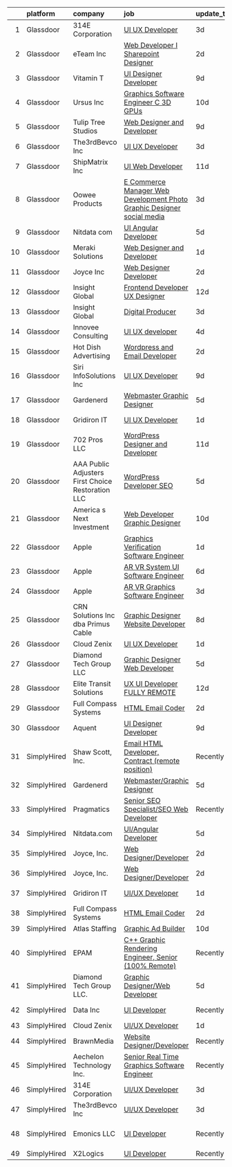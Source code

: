 

|    | platform    | company                                            | job                                                                                                                                                                                                                                                                                                                                                                                                                                                                                                                                                                                                                                                                                                                                                                                                                                                                                                                                                                                                                                                                                                                                                                                                                                                                                                                                                                                                                  | update_time   | location                  |
|---:|:------------|:---------------------------------------------------|:---------------------------------------------------------------------------------------------------------------------------------------------------------------------------------------------------------------------------------------------------------------------------------------------------------------------------------------------------------------------------------------------------------------------------------------------------------------------------------------------------------------------------------------------------------------------------------------------------------------------------------------------------------------------------------------------------------------------------------------------------------------------------------------------------------------------------------------------------------------------------------------------------------------------------------------------------------------------------------------------------------------------------------------------------------------------------------------------------------------------------------------------------------------------------------------------------------------------------------------------------------------------------------------------------------------------------------------------------------------------------------------------------------------------|:--------------|:--------------------------|
|  1 | Glassdoor   | 314E Corporation                                   | [UI UX Developer](https://www.glassdoor.com/partner/jobListing.htm?pos=122&ao=1136043&s=58&guid=000001829b213a87b78a29cd59a6371b&src=GD_JOB_AD&t=SR&vt=w&ea=1&cs=1_90789531&cb=1660460022752&jobListingId=1008064929711&jrtk=3-0-1gadi2eligfoj801-1gadi2em3j4hg800-65cbce1654851f09-)                                                                                                                                                                                                                                                                                                                                                                                                                                                                                                                                                                                                                                                                                                                                                                                                                                                                                                                                                                                                                                                                                                                                | 3d            | Remote                    |
|  2 | Glassdoor   | eTeam Inc                                          | [Web Developer I  Sharepoint Designer](https://www.glassdoor.com/partner/jobListing.htm?pos=114&ao=1110586&s=58&guid=000001829b213a87b78a29cd59a6371b&src=GD_JOB_AD&t=SR&vt=w&ea=1&cs=1_1427e17c&cb=1660460022752&jobListingId=1008066878548&cpc=8795CF9063CD573D&jrtk=3-0-1gadi2eligfoj801-1gadi2em3j4hg800-850d932022c0bcc9--6NYlbfkN0Dtmpfj98iB4C0jJJOWen3Era3IQfJzNZ4PFwBIKpo80E20bU78zJ3qEgsYTK5DSPzuclvV91SisNWEKTRqgjREJl8qL5FgOUjzi02qgR1gqdgVoYCVdoiSQWs_6sV0PbQu6hjJGDTziVQRi1HM42vBckjptE7aIC_lp1RQcBvCaDRqAl_A3ENu8PewGKQpueUrpBNZF0hJ3o8HHF0k5lhUrOHSAi2rv6nv35CLr_UD0wgfTTGfnfL32USWtFT-OdI3TjkD5zfpUtBdEFxbwQcuBkx7aEVP2tKoskSiId8wwXzdeQE1LaSkxibpvx0W_xtHWatFL8SM0IVwUEtXi0GDOSIgyMoVCtok2z2y4L7RR3nJkL1l-Te86MIOOvSGbzqSm1eVZRzL8d-wo8qnN30D3RoKQ4hdGdciByiZ7TwEysbVRslFowW6oWSn54TmOwDRHIhqdLylfCYpHkfFLJiOcZpszZJA8TM614wnChNd6fSUYNN5BdBS7oq3OT-9b3OXDCJKWGGffQ%3D%3D)                                                                                                                                                                                                                                                                                                                                                                                                                                                                                                                          | 2d            | Hartford, CT              |
|  3 | Glassdoor   | Vitamin T                                          | [UI Designer   Developer](https://www.glassdoor.com/partner/jobListing.htm?pos=113&ao=1110586&s=58&guid=000001829b213a87b78a29cd59a6371b&src=GD_JOB_AD&t=SR&vt=w&cs=1_6af7215f&cb=1660460022751&jobListingId=1008053886167&cpc=654405A9B1E0A9F5&jrtk=3-0-1gadi2eligfoj801-1gadi2em3j4hg800-6f6034691b5422f3--6NYlbfkN0DMrcEu7yrtATojKJA7cEzGQ3FdRGWLh0CZQInL4ECGI6k5tN82kdM0OKoro5eXmjovAfqE-qCFzorBk8MpdY72_0U5dfxVKxGhck5KRFN-xTbAscjui61db-fDE_8QO-m47Uwzd92MrNOCQvxBUcualtGhT067Qzu-g2luV1gB0lYwWiS6XW4UJpqX0Pb1USd3-rfb_H8Orco1kVV1wyv05Wb1VF150Mi4iWYSyVQDDSiP3sZ407roPK-VnqS5pMUC4rAOFhrJXJw-UVIY72yg3_ij7Gc4o1BSKw7207Z732_W7sFOp9NRdiEuHEmU16N1abIy1xyLX6fLP7QgeUeHphB1KCLi55IKaNuczLWNsZfPAPPxq69Vav4jcBVEJVrmpijIm8OXP708uYci75YVb0Ynyr1YlwMHj-yybuzz4eoWpDpXdAIz4iaYzqIpg31EWQgP946T4YbLK8HiRf6_YteKiQXSPs0%3D)                                                                                                                                                                                                                                                                                                                                                                                                                                                                                                                                                                                          | 9d            | Remote                    |
|  4 | Glassdoor   | Ursus  Inc                                         | [Graphics Software Engineer   C     3D  GPUs](https://www.glassdoor.com/partner/jobListing.htm?pos=118&ao=1110586&s=58&guid=000001829b213a87b78a29cd59a6371b&src=GD_JOB_AD&t=SR&vt=w&ea=1&cs=1_4045ef01&cb=1660460022752&jobListingId=1008050504523&cpc=334ABAF5D42DC775&jrtk=3-0-1gadi2eligfoj801-1gadi2em3j4hg800-488ba15c60098db0--6NYlbfkN0CT8vBT9H5mqECx2dfLV_FONLPDKpIRssxVwtj05Tmm4rA5I0VNOPdM1oYsK66ov5oeU1vn-T2BI5OAKh8JRKFzz5qvhDXBk1Fd224Snl-7xmF9jigCrpQgu2BwJ0PkpR8F8YAQGm0Rn96PN2pKY_0dv6dVbqAar2kHk90iKMuD6ieW7FjjCp8CXiQ6xcV_aYwqHxahisbQ_9Wa-dGkN7M8ai9pWuIyJJ1R9qXfivkZ1VYj-9TpRz7xCVMvbIG1E06zg-KL1ql0qMN8nsrRVqS6PttteKKVKWB_Kbav4jGRTM2WvAgw-gbqPycPF0slLFowMQvJ-_GW0lZURrsKCJtGurlPJTj9AqTA8dHVQEWWiR-hcoHmlaAmgNBgjX72Os0SeMlPMjrISAx2lKw-WglwtIUBYKTSrXsaxZ2nwFhmFYNuopaGEX5sNp7VQ2-xqYH15T8Eu8_wya8j9U06GBpeRBd149eB9BV1blPRvDGVKz5S_aE50cQgEaK80fKqfuXEfwZ2B5lb3QkSvh19ZKcEfeW2bt3lT-R0wrWVkbNfQ6BaaLTFqYpgWoO2EI5zENudlq2Ato5zVZ4BlYa643cj8um4mg6XPkbgXxCMk7Yqd4dOkgF6bNcvyFuyw0tQtvTsyHWCqYP1nIUefzaXWP7peCRy74VdJKgt5cggp0qFtVNLct4ICNQDpTqGAWZjBcZaedosdGbL_-VFV-YkKsBVX6TFofJfQO4brOA7x8yHO8xQmLjJ2FMxQsnEyxueF1NVGXE-Gr0Ak3PyFopk2x3C4nn1Vngd-6aj_M1oJc1xak0SLq26gt-J6lC49X3IhaZVttjpV5n5i2EJggpsNmEQlmGa0hy7Q-k-1nZn0fNaUq3HsdGd5hvOCnqbh0C-dGanwAi-BbeqJhKzlXF1BeV047EG9vbw-dIrGHTYzFv6Eid0fNvEMZ1sAreEQoCy5koSPZH0IUmmIit_bbFOD1jVedamSs0lSwVpr-t9jjjiXyYj9D1xHghjNFNXBuZmZ6A%3D) | 10d           | Sunnyvale, CA             |
|  5 | Glassdoor   | Tulip Tree Studios                                 | [Web Designer and Developer](https://www.glassdoor.com/partner/jobListing.htm?pos=101&ao=1110586&s=58&guid=000001829b213a87b78a29cd59a6371b&src=GD_JOB_AD&t=SR&vt=w&ea=1&cs=1_e95f74e8&cb=1660460022750&jobListingId=1008053123117&cpc=E2C5BE163A50592C&jrtk=3-0-1gadi2eligfoj801-1gadi2em3j4hg800-66a68536ebef2826--6NYlbfkN0COoXx2nxHvtA1izLE8Ox-kfM4KUiiZET2Bg0Ps5ZbvlsQIhhyaNVvcHwgVzbqD8LdjVOZjFQOYQN3zE4BXJAyIFSvndfwa_99TzOZtbWnRVvjwIuEO7m7j2Ulrp0DEABaF0CE12zPezSZ3wvzUOzl8sjC0bk7XygatiRKUvgwZlhxaXtHKjn52bmk41A8sza_HHgtDAzAQxc-5RWtd-w7tmFy1itnrRqxRVoC4_GFNEbsvAkUpFYlybm6k30BMV4Ys-9g_3Xua2YBboU4ToGlOCP13hjqU7zqz76ZERpjzL0b68dqI50UWaeasgY-y2CAdegKDDuKRNIrFS8jwKgrPpCL0lj3VfDZi851wpnHjtKTxV3S6Usm0aX0q5iWxrhOvdblFnwg_HpCcGLwoXYRhxGjq9dLxQHC687ahkm6S0_vlqEPWEZPhGYqg4hbiKvUnoV5KEjteFysiLvMJ7RWvMQk6mGljBQHzi6cR5sn79xXcgSmglXe-ZnPYyaBiFOfcTKyec4MmDA%3D%3D)                                                                                                                                                                                                                                                                                                                                                                                                                                                                                                                                    | 9d            | Rochester, MN             |
|  6 | Glassdoor   | The3rdBevco Inc                                    | [UI UX Developer](https://www.glassdoor.com/partner/jobListing.htm?pos=102&ao=1110586&s=58&guid=000001829b213a87b78a29cd59a6371b&src=GD_JOB_AD&t=SR&vt=w&ea=1&cs=1_fa0fa9d3&cb=1660460022750&jobListingId=1008065627625&cpc=E8D5F41151D68237&jrtk=3-0-1gadi2eligfoj801-1gadi2em3j4hg800-7915f1d39e4f5f3d--6NYlbfkN0CNayYzF1mBaI40OgT78t3Q2d9IxlwDzhsYR4HK7epYUURqj7ThGxAT_ctRl-ZOHMDieaJAa0HVJbx_7iDIYx9DoDXaoHoffL_WqLT5l-wQ0hMFZsv6RPBB_FQH-2woN3vPR0fcI2bVYfepGta1WgXwxSxnF-axLFM6o4anxlCR3N_4_ksFxWp140N8S9M1QgtqBNdx14pkB3W8m5_tRjCDjiHxGu5Tj1aMz6Pw3oU0zRxxV1Jc0rvZWySWss0ItXkXUW8csCNBxHMC2jAhX_SAa5T054MhPEZk2UgVLnN7O51hCA9Hf2BGowQQLDiQshhpGfwb84m1lE5eTAXrysoCuj0fn8VocB-MNExQz230d655IvCHt1GAFyqQeEUoo-6zSillmcPscRPCQCMcd_TfT71spa8OQ1a8NdTxl5vBjaxjdM4c8mEajPzdvGo70ZvvTKmr2mSsoGGEJA2X5RXRzgSEO_97urSjhKNCnsLGRNFiOm3rDnWgx7HkeWYEij4g8Zj20Gwj4w%3D%3D)                                                                                                                                                                                                                                                                                                                                                                                                                                                                                                                                               | 3d            | Ronkonkoma, NY            |
|  7 | Glassdoor   | ShipMatrix  Inc                                    | [UI Web Developer](https://www.glassdoor.com/partner/jobListing.htm?pos=104&ao=1110586&s=58&guid=000001829b213a87b78a29cd59a6371b&src=GD_JOB_AD&t=SR&vt=w&ea=1&cs=1_8cc9c1d5&cb=1660460022750&jobListingId=1008047814460&cpc=B6E9EE473EF69035&jrtk=3-0-1gadi2eligfoj801-1gadi2em3j4hg800-17e876fe52670bac--6NYlbfkN0DfhRLDY5E7BVY3xhBTAobuSaZ3WR2SqAJ-w4NHeQGDZ7IzEziFaDSEwVwl95E9xzUvGbV7ie5qIEBaqTyvpFn4I8Etiks4YV0ymS4rHlPJ0UBbsIlhTfhSn4CW45ROHySGFgc-BgDR_utRStxZd9TXVXyB1YcJA6V-7N0rU1HnzkFCJ7KaPsJc6f27A9eA6pXBRlZYyzp87HBl04qGgLMEkprodXhMJ2bfgcwROkFkwJofrE3BzPcQHiTOHefvFs-S4avYryYrpYzu6JATlMVN4yFzM9U6d4LpR4cvDwo2rgC-KZ2cuWCysdq6VLsHRAiZHHMvCddRxDYRFiS1YUNAJqAqBTuyJ9ziYMs-R30pTXtOwR8cNt0tgAwLMT1VPZb3A7kLt88stUxbldTTrX85nKyjHD6V_n_wkyJcmIleA5KgthXhy9V_rdQ_9P5QvSHwQXa_gnUrcHg1lb0AHVc5yIpAWMsPwENdGIOQZFq1MdGQRF1rEL7EavpVT4aPAVY%3D)                                                                                                                                                                                                                                                                                                                                                                                                                                                                                                                                                            | 11d           | Warrendale, PA            |
|  8 | Glassdoor   | Oowee Products                                     | [E Commerce Manager   Web Development  Photo  Graphic Designer  social media](https://www.glassdoor.com/partner/jobListing.htm?pos=106&ao=1110586&s=58&guid=000001829b213a87b78a29cd59a6371b&src=GD_JOB_AD&t=SR&vt=w&ea=1&cs=1_f78f515d&cb=1660460022750&jobListingId=1008065270998&cpc=F86FB55FF2FA18D4&jrtk=3-0-1gadi2eligfoj801-1gadi2em3j4hg800-4487c903784e5f6a--6NYlbfkN0CB1tmP7rfbaHtYFmPjg1Xv8BJr6DUbyz0HQmM4H563ArpFMs2Wc68sXJMLKm94JQCENohMK5PTYgZSEsYQiHfdcJvoerLruvC96hYFTmUBSB4mLYOY_e43R36MmBoanZsjmhlG1I5PrfwDSQiHSwb1fEX7TnSBMZz7lxt017XazihQVhOGnw7Hhl3w0vo_K6qZQj2dRjJjt1pVJ9VNXykAmNHAdS-xplOj7jz2GXTLUXigMlaieHv4Nes21DcXD2oMJz4wCJJZ5Udh21-2FJM1FFRYPxH_-oE9YJswJwdp5eCIDDnL92D81LdIy9eHGsPId8KM1VVz96pSiJBpEEsP8B-MNkfT1Oy2lr4jRGV1qGFtR3tWMQfpvY7wuJQ0hw1qLu_dx3Ej1o5aYPOJCJYktJR5uNvnkTKQUJ21AtqMrr3te2jAAcaQCwNxa5uTIL5_1Stwg4CNpYyiiZg1oum6f-GOO6wCABAoSoA9xCFbK-kFUbzvMyx94LO8M-mV_XZ-Npyk3_h-dQ%3D%3D)                                                                                                                                                                                                                                                                                                                                                                                                                                                                                   | 3d            | Asheville, NC             |
|  9 | Glassdoor   | Nitdata com                                        | [UI Angular Developer](https://www.glassdoor.com/partner/jobListing.htm?pos=127&ao=1136043&s=58&guid=000001829b213a87b78a29cd59a6371b&src=GD_JOB_AD&t=SR&vt=w&ea=1&cs=1_3b457b10&cb=1660460022753&jobListingId=1008060270540&jrtk=3-0-1gadi2eligfoj801-1gadi2em3j4hg800-5bf0e03d5c811775-)                                                                                                                                                                                                                                                                                                                                                                                                                                                                                                                                                                                                                                                                                                                                                                                                                                                                                                                                                                                                                                                                                                                           | 5d            | Burlington, MA            |
| 10 | Glassdoor   | Meraki Solutions                                   | [Web Designer and Developer](https://www.glassdoor.com/partner/jobListing.htm?pos=108&ao=1110586&s=58&guid=000001829b213a87b78a29cd59a6371b&src=GD_JOB_AD&t=SR&vt=w&ea=1&cs=1_ddcc736e&cb=1660460022751&jobListingId=1008068704454&cpc=2F9DD8B511C89582&jrtk=3-0-1gadi2eligfoj801-1gadi2em3j4hg800-d83a7cdc4a7bc7b4--6NYlbfkN0BWi3eEu-Q0UpxkIUpdrJzmOxHi_XGcoZO2CjQXftiTGI9fTokWfZjTPkpzgBplrcOqyZHjR7weLWGZP9pVPTXtxbQM4GjiFQIzgNcOaz68MD8ziUuvfbAlYFK0a3PY8HM8wDQmHW5FJdNn8qx2kIX_xIepT0cRaZIYFYiB7zIPJw8TNVgIJK19Zb5hkFGsiJfWE_15zzr4aHA5fMlAjg1H-s-nKmNhDYu-gLAtbX1dGyvfzDJtBYyLrUNS0QXIOrbpI2IfB0mlOCU8H3Y83CECoVnW_6R1Odz3p59ZgnbjsR_bN6xLcFjJTYhHz_Jqjvrij8JdFZOm1P5h5CnWJ4EdvNfrqmiEwlnRvZnjslzsfa8bDLHGl-FJ43uW6K0IBVucybSgoX0ww7stodVjd7zQlyqGPV7z9cfJKrgUsGyoUKKsK16oLz0Ye4JCEqTRYtGnTMrXY9x1c29-e9Ek273afXK9VcQS3WIdPwtSlfcXR4kg6JTjA5cpOidsZBNpkXKSXiLMFmDxrMwPaid-kSTJRRfbqm_xQxc%3D)                                                                                                                                                                                                                                                                                                                                                                                                                                                                                                                  | 1d            | Pensacola, FL             |
| 11 | Glassdoor   | Joyce  Inc                                         | [Web Designer Developer](https://www.glassdoor.com/partner/jobListing.htm?pos=107&ao=1110586&s=58&guid=000001829b213a87b78a29cd59a6371b&src=GD_JOB_AD&t=SR&vt=w&ea=1&cs=1_9e223e22&cb=1660460022750&jobListingId=1008067001313&cpc=9C2286EA3771AAF6&jrtk=3-0-1gadi2eligfoj801-1gadi2em3j4hg800-0808452861b2c58f--6NYlbfkN0Bd-kcuCQtFSZaFOpNra10QcN4twG3O5kNaxw30qdscHvBfYwwSa5GmMdPyP8QE6nGOfWwoY_1AmoA8VgAJ6Er8qBxw7QX8yd33JOFdofVfwyOzL81LDE4BaQkTu1pS48yJ3cdwzEyXCcKmOw1qy6_GaqQYCuYHoOC5xSTBzAlRrHI8ZX8tiAZsUoLnJV15DiqDqJZbGKr-ZdU5moZanUJeb0vHm8oMixHboIi842ZCmHA_V9yla6l33KM6CGjF2hStAq57vuPtbKnByYhTULcnn35bSx8c4VkUSpjyBBIHpQw9npCH7VHahLq897Fm2M8iSoHWyihr7a8aaw8K57B2rx_GWtxJnRXJ4uJD_xnj343O7NlQ0AP_wzq6RE_f4umiwk7h6uV4q9vEz_fjSJwf5LkFSJzAphsuzyrpVaqb7sfLOjm5FMWR021H_aBVBFktjYMKEhgF0a3P1QyfIk0KqI83cmyhC7HOjNP2k5H0_4IT-K5nbe5VMbfJY0hCJFg%3D)                                                                                                                                                                                                                                                                                                                                                                                                                                                                                                                                                      | 2d            | Pittsburgh, PA            |
| 12 | Glassdoor   | Insight Global                                     | [Frontend Developer UX Designer](https://www.glassdoor.com/partner/jobListing.htm?pos=117&ao=1110586&s=58&guid=000001829b213a87b78a29cd59a6371b&src=GD_JOB_AD&t=SR&vt=w&ea=1&cs=1_75a69b6b&cb=1660460022752&jobListingId=1008044834172&cpc=AC285F3A3ECA6BB0&jrtk=3-0-1gadi2eligfoj801-1gadi2em3j4hg800-caf1e31ca24fd80c--6NYlbfkN0BKkHZu3wF05EeDimN_p6sYpKCMArvwa95YdH7UpkaBCkTAlOdu2lVgZ5yts_CGftjA7V8usHoLKe6etciQs-kOFBx6to-vOscv_JlQN1XBEUO69CSI8otlYZ0EISoqTT21zdpfWzADrUUg5TqPX8DUNM9oLXPWW1sxCS57MgSCHqsXlHKUcvsMrQkNq7urZSTRu7PbH_A7Ca4YbDYMU-n80w4EWehHiihme_WylHJmMEN8uDDJnTf2yT_3SECX8HAqS-dlfAGLZH4Tt54d0Y9SNHTECLtgxl5F71yZo1_sXYpmNzzkQc8BiGAAdz45K4PWT3579LRmKFdHgiZnnG3MsfdevAdlED9y1ce6IjV6UcQ6KVyJVVz4dbkwQ7cuaMU1COkwgtm3eqfiddVnaMlwxQz8cVdPwUjJ_RTE34tlwtG2jte8dMtKhMMCedOmPSpXolk2hyIz4svrqzlctCb4o3xfukij_Y7tpVx2sPC-PdqMfyBU39jWychXmpJ-mi4-WD8D0SKH3eXHcZVGAxK0)                                                                                                                                                                                                                                                                                                                                                                                                                                                                                                                            | 12d           | Laurel, MD                |
| 13 | Glassdoor   | Insight Global                                     | [Digital Producer](https://www.glassdoor.com/partner/jobListing.htm?pos=116&ao=1110586&s=58&guid=000001829b213a87b78a29cd59a6371b&src=GD_JOB_AD&t=SR&vt=w&ea=1&cs=1_2cf517c0&cb=1660460022752&jobListingId=1008065149249&cpc=F41FEAB56D215062&jrtk=3-0-1gadi2eligfoj801-1gadi2em3j4hg800-ce36b141f22d5496--6NYlbfkN0BKkHZu3wF05EeDimN_p6sYpKCMArvwa95YdH7UpkaBCoSUOkIYlUzf1Pb6Z78DI6NYp2c0EUd8Ub1ij7G3-6hHgT95PpZlrvnSOmuCMoxs5mGj0ULylIxlUCYDvYCS7-VDtSZ8EK7aglIsVCwREydsrprgivbk1Ig5oV5zQSXie93MTMf-6FiZL7e-tgMjNVFXC1t7sReiOVR1ylzyg-EiocEo4xgTNMEnhD0Z9cD9xDEyV2QrBPXB_JKPLgmUmPazRrCsbaLkYcA171auNsnV9YamZYJwbQbqjnZGTsbil3eowpU_oM75ANCmGnuBOq5_S75021HYJiWL0cqWP7_H0ej1FCxBVg0QpVGOSsSAvG5A-ts7ru_FyALlKfaze9GDLsyXXFQ3skKwFX_NJW15wIx23w5f9dmjFvbezYbcVyaQILM5VEXODQsCoM9M9ue4ZF97PZ5DMi16CorYFSimP-JMxaKhIgdSrzVcGmDNY5n_cos-f0MXErdKG067WiZ2YHJJ0h_YkA%3D%3D)                                                                                                                                                                                                                                                                                                                                                                                                                                                                                                                                              | 3d            | Remote                    |
| 14 | Glassdoor   | Innovee Consulting                                 | [UI UX developer](https://www.glassdoor.com/partner/jobListing.htm?pos=125&ao=1136043&s=58&guid=000001829b213a87b78a29cd59a6371b&src=GD_JOB_AD&t=SR&vt=w&ea=1&cs=1_0d4f4584&cb=1660460022752&jobListingId=1008063284411&jrtk=3-0-1gadi2eligfoj801-1gadi2em3j4hg800-849394da3f9f9cf9-)                                                                                                                                                                                                                                                                                                                                                                                                                                                                                                                                                                                                                                                                                                                                                                                                                                                                                                                                                                                                                                                                                                                                | 4d            | Remote                    |
| 15 | Glassdoor   | Hot Dish Advertising                               | [Wordpress and Email Developer](https://www.glassdoor.com/partner/jobListing.htm?pos=121&ao=1136043&s=58&guid=000001829b213a87b78a29cd59a6371b&src=GD_JOB_AD&t=SR&vt=w&ea=1&cs=1_0c79a608&cb=1660460022752&jobListingId=1008066852441&jrtk=3-0-1gadi2eligfoj801-1gadi2em3j4hg800-b745639a21adae98-)                                                                                                                                                                                                                                                                                                                                                                                                                                                                                                                                                                                                                                                                                                                                                                                                                                                                                                                                                                                                                                                                                                                  | 2d            | Remote                    |
| 16 | Glassdoor   | Siri InfoSolutions Inc                             | [UI UX Developer](https://www.glassdoor.com/partner/jobListing.htm?pos=126&ao=1136043&s=58&guid=000001829b213a87b78a29cd59a6371b&src=GD_JOB_AD&t=SR&vt=w&ea=1&cs=1_9cd04613&cb=1660460022753&jobListingId=1008054070298&jrtk=3-0-1gadi2eligfoj801-1gadi2em3j4hg800-2cbb1ce67147f0f4-)                                                                                                                                                                                                                                                                                                                                                                                                                                                                                                                                                                                                                                                                                                                                                                                                                                                                                                                                                                                                                                                                                                                                | 9d            | Remote                    |
| 17 | Glassdoor   | Gardenerd                                          | [Webmaster Graphic Designer](https://www.glassdoor.com/partner/jobListing.htm?pos=119&ao=1136043&s=58&guid=000001829b213a87b78a29cd59a6371b&src=GD_JOB_AD&t=SR&vt=w&ea=1&cs=1_5890cb7a&cb=1660460022752&jobListingId=1008061015009&jrtk=3-0-1gadi2eligfoj801-1gadi2em3j4hg800-ca8b777f19273b1a-)                                                                                                                                                                                                                                                                                                                                                                                                                                                                                                                                                                                                                                                                                                                                                                                                                                                                                                                                                                                                                                                                                                                     | 5d            | Remote                    |
| 18 | Glassdoor   | Gridiron IT                                        | [UI UX Developer](https://www.glassdoor.com/partner/jobListing.htm?pos=112&ao=1110586&s=58&guid=000001829b213a87b78a29cd59a6371b&src=GD_JOB_AD&t=SR&vt=w&ea=1&cs=1_540e13b0&cb=1660460022751&jobListingId=1008068605792&cpc=47CFDC01B3F81FAC&jrtk=3-0-1gadi2eligfoj801-1gadi2em3j4hg800-02899a8d1aa023f1--6NYlbfkN0CTHA6cd59lXtQJ-DuZtBHQsSjOn019HaVEc20FtZol1_8bPJW14iotuMuGn0biAaFLWlSQXtAOFhMEDaJzIbr-waAQthAaptCnI55hJtCT9ZVUzpxfqh09-rERVT3nrfg1SRYodNA7eNi0X8rHXnwJtbGObLG6I_VR1MkdqTJMjvvMvJbNA3lDnIzws3iojZwDpAwELdoLxt7Yp41gBi5-scK-EHaSskw9yW5KvuNMdISSkvu7PJ20UKWpzzLJA1UsAXU9LCoaowGdS9A3CnQ2hQOcNa_YNxaCsXT-4jRpYEFyUEpyAV8LP74M-jMbFBBmZ3AjcXQjiUipGJCYMW5vxyd9ZQGmpESc4LD217kFNQ05p1ffCPhlnMIalTAvic7yCTm2M-mtxL1169VPL6XgdoXRqhkS_txJir_vAlJdifeqYt47241p3usDwHjWlJVfyjZrdKRPMVl9Bd7OBG0SIUdtdOgK0GfBuzy8XvlFHIe_380NJxXjxMmLG1OIjxU%3D)                                                                                                                                                                                                                                                                                                                                                                                                                                                                                                                                                             | 1d            | Fort Belvoir, VA          |
| 19 | Glassdoor   | 702 Pros LLC                                       | [WordPress Designer and Developer](https://www.glassdoor.com/partner/jobListing.htm?pos=129&ao=1136043&s=58&guid=000001829b213a87b78a29cd59a6371b&src=GD_JOB_AD&t=SR&vt=w&ea=1&cs=1_3f87a1f2&cb=1660460022753&jobListingId=1008047996653&jrtk=3-0-1gadi2eligfoj801-1gadi2em3j4hg800-8e7ac6818587d54b-)                                                                                                                                                                                                                                                                                                                                                                                                                                                                                                                                                                                                                                                                                                                                                                                                                                                                                                                                                                                                                                                                                                               | 11d           | Las Vegas, NV             |
| 20 | Glassdoor   | AAA Public Adjusters First Choice Restoration  LLC | [WordPress Developer   SEO](https://www.glassdoor.com/partner/jobListing.htm?pos=128&ao=1136043&s=58&guid=000001829b213a87b78a29cd59a6371b&src=GD_JOB_AD&t=SR&vt=w&ea=1&cs=1_1fda559d&cb=1660460022753&jobListingId=1008061583239&jrtk=3-0-1gadi2eligfoj801-1gadi2em3j4hg800-1cf66ca547f110b2-)                                                                                                                                                                                                                                                                                                                                                                                                                                                                                                                                                                                                                                                                                                                                                                                                                                                                                                                                                                                                                                                                                                                      | 5d            | Feasterville, PA          |
| 21 | Glassdoor   | America s Next Investment                          | [Web Developer Graphic Designer](https://www.glassdoor.com/partner/jobListing.htm?pos=123&ao=1136043&s=58&guid=000001829b213a87b78a29cd59a6371b&src=GD_JOB_AD&t=SR&vt=w&ea=1&cs=1_fe6e9b52&cb=1660460022752&jobListingId=1008050659474&jrtk=3-0-1gadi2eligfoj801-1gadi2em3j4hg800-e645555e9b4527f3-)                                                                                                                                                                                                                                                                                                                                                                                                                                                                                                                                                                                                                                                                                                                                                                                                                                                                                                                                                                                                                                                                                                                 | 10d           | Woodland Hills, CA        |
| 22 | Glassdoor   | Apple                                              | [Graphics Verification Software Engineer](https://www.glassdoor.com/partner/jobListing.htm?pos=110&ao=1110586&s=58&guid=000001829b213a87b78a29cd59a6371b&src=GD_JOB_AD&t=SR&vt=w&cs=1_3280bd03&cb=1660460022751&jobListingId=1008068026018&cpc=B101C867B3EF2D75&jrtk=3-0-1gadi2eligfoj801-1gadi2em3j4hg800-0cde9808c90a4373--6NYlbfkN0BvKrLyj5gPmtZO9T8euul8TCxuuKNOtzRJOomxnwSEodTz2Bc-sPZlSXfvz6ygy0vQB9CRkjZfnHEa-WkjlKkyKWJ4J0cQmxnxxtT6IVAmzPq0nUJcnI61Hq3dM1lB7Ukn1DhpUK9zdp7O0WoFzKhyfJlVLFGSbYBQxBDgjis4Mk7zhKKqDUO_v8FE8b-NlIq3wrQlJ3XvbVt64BiyX3-fPxwkiA7WH5159kWeFOqPVezZcGQGpE30ogBtTVraGD7ZQMwOHhKZvAxxvHpD55f4BFmCriu1ay3tOYAsbeYL8dtim9099DCSeldeN-0uf-R12Odb5086CoeUrrL4qCuJLxx48lQOiwWmOlSJ1h6-gP-8VpCR2DKclknzoE-E6Px5kFzTe8s1FElI73miwCB1yGrtY94iW7jHiNriKixugROVl19Ct9f1XGK2cGJYSXvPGCQD7AymQDsJjvLaGcZn5ZSij4fFcaGwTUiBW2hPWkCKYjz-LA9kcSofYalarlkdZaVe3SrLGD9O_2SFyHt-DMkSRvywddzdkfdDHPvMyuSC22Za2s9zIdTGPNrIGE3SDCwzExVOGVbJo9Yl2OeJnT3HyF6BrLt00ozjWYhWit38miBAbRAoEuZFnqSXIKFH5nNa2REX50Hm1rjw3c9jsGXge-OhiVFiVkUivGN1CeUTI1FQZYnZsD_8CMh-jKj7HkNtB0-zr1SA07r6ryEQWprBNEEk8iUGaHwcEKlGXYc_y9TKuCAkevLsPoR5WYbw8bVFBouPfYcXygoKQgXZxNyhR7-RKljX7VCgQuJS-wraeNds5EhlW7vVrMjjNqFE2CgMPKS7WH6N51wnj5dEJY0PyAkj9fz52_PN1xXe7Kxi68R00mpHxPvQ5sRr3qOH2avbbXl32Pqi2l5L8IUQCnKVSNR1pwI6AD8Zv9jT4Vvu3msQM56EVEMprLmM9z2PYWhJanKyiUj1tARW0mdHBVL6E3sKR5VhSF0Kqq0ulw%3D%3D)                            | 1d            | Austin, TX                |
| 23 | Glassdoor   | Apple                                              | [AR VR System UI Software Engineer](https://www.glassdoor.com/partner/jobListing.htm?pos=111&ao=1110586&s=58&guid=000001829b213a87b78a29cd59a6371b&src=GD_JOB_AD&t=SR&vt=w&cs=1_67db595f&cb=1660460022751&jobListingId=1008059181627&cpc=AC285F3A3ECA6BB0&jrtk=3-0-1gadi2eligfoj801-1gadi2em3j4hg800-1ea0c35ec4adba91--6NYlbfkN0BvKrLyj5gPmtZO9T8euul8TCxuuKNOtzRJOomxnwSEodTz2Bc-sPZlbtkML8D-m4oKOG2NkgfDAf-04g-SoIARYnTsh0ukZHAJ4ljhlCGY7CbjQObb7jyuwvRSMY_5qQ-ffVWp9nfMxLqD0d348fJuHIzaB5B94cR2C42CftyBtd4hDEWdAXvuGq9Xtwc7qgDZlPYqeOhFKwYr8o3eXrpcwqCrFLvXWSqdNKZ2u_IAT7d4BBXdr2UUTsTRBvEDkHqo5Wy2_zCBG3DfNcBZxgbsi4V3r2H9aS5JJb874pz9Q5_BgVbROSAhnFeYRauZRxp_RDmZc_b7ZwoDrHvUyW5VA3bZmvIkrpLMtofdUAeUyHi3Vkk6_ck0Lyl3Z7s82hCnAaWlgRJBqSc5FX6uv5e_uJq2u6zTGKYOfOPt2_VCyDVfOLSnR8vqPgyjssoKgZ5mHTiMLGZvuMQfHRvy6GB39VboSfAzexw8ddBzMKwh_v42ecPkrieStP8cgyKHXrHp_t3bP-7ma-hmLlDOv0BusmETa74K84delbSe3pDXcj0fqDvuwpC2VtKMezg5Vp61eHD51f9Th_ME5f4cDlWvM5Awa4c0egXA7O-HON6AGRFPkCm7GIegA5wfnTbIbd8ZWI6nMrhJpEJEAAkagK-SeI_NvwSnZV_M4zPB1q2fK-1beY7VE8Ojh2vh1pv-jcoei4I40r_sKGFH42O1Xut7etWSTps6rfpYbgsQrCm68M51ixVPrCfY-isOV5CZChYOuJ5nvdp5ZpJJ9df0KilTsTJGw-sYjfPZSfZxRYj3Kl-ZplhZtZtFVFlZHjgzIua75DckFi0ydiboxcEqRLoup6V-jw1S6CON_5Bb7cNYctol4XKzV_9VAVoiu-8zIhOmDpSUqJIoFgSYLHTFZ71juPpngnMjNxrim67LIthEihaYQ40jHcf5eIsrKzgwVKZ8qVddNIOm-hY1DCkpJ_s4)                                                              | 6d            | Boulder, CO               |
| 24 | Glassdoor   | Apple                                              | [AR VR Graphics Software Engineer](https://www.glassdoor.com/partner/jobListing.htm?pos=109&ao=1110586&s=58&guid=000001829b213a87b78a29cd59a6371b&src=GD_JOB_AD&t=SR&vt=w&cs=1_fd8de53e&cb=1660460022751&jobListingId=1008066168747&cpc=3BA4CE39D5B5DEF5&jrtk=3-0-1gadi2eligfoj801-1gadi2em3j4hg800-5cdeaa0c50c38e37--6NYlbfkN0BvKrLyj5gPmtZO9T8euul8TCxuuKNOtzRJOomxnwSEodTz2Bc-sPZl29JElYHfcoQPRBG3zt9qeCUZdIJ_ejX1C2GmyrcUt2wIg8Cact0-PNrhY13WJlrPeV0R1dLcpTuR8-wAeoieSGNyH4aKDieTLunCv12-5Jplwuw3WVro7curVUvWqsW4CCRfjZeHtjsyBzYXYV1Hz0CjJcvW4fVw4Sc0SGBo3KdOL6JbmQGbGk0eAEu1einbhdWAjHyXy4xlFNQc_ZpX74n4oSpQLFWu9TRn-g8A3LNe61mRnmHok88_CIxHo2WMxb-FMczK-luZtr9CmayEduAaT4l1yYI3SESGxXDrg0pu8XbWF4KRJI_iE4pRVtSXmmh4pvd2rGU-SHsguMLiToxAW6Y4ikRkb1u9DsgG9RYZiG0QXaONFF6U_lb3AHTA8fqAsO0zIs0mzxFo3nz4jCerXdc2lVj3Ab9TzOjULaUlzRInvckQiqRDo6Lv1JOwRnS1VcUwoFWSxBkxuJYE4sOchvJzBeyQP-xznEpV87Okb4exvoAx3HejWeneX1XozCIM83s2j-3RxK5ljEv9mU6RE2gE70qNmOskJe88qpXpMsZwmw9vyYwiSfGgxKaxQVpWrrl88pfKJdJvqMOD1FnJZPFxIbif2uKyN1BLHh2If2vTiTTVlXVm6LvXzSMoiMGVP-3SzgIjh1gCXoH3aEzgyFCy_v34gRV0iGRExAvJgYPXWZEgb3Jdn23z-mvpFT1pLqjekAu9x9CPmTAomwdk8SrERInU06DABMk-YYpewcm86GVFcT36Ext7D0HH-H_6SlSFUsrz-g7NGK-1-LGcLZ6MZOakgsT1c8C3AIyMQ635mUCSXzZ8xpEVlYpUlRfeFwzyS9SPXe0dXfwq-W44w3is3VVHgN7v-T4cep343fOBSLMVlC28xdVClgvsk8-ElLH-SbCcufHxR3ct2I7D3nht2vvW)                                                               | 3d            | Culver City, CA           |
| 25 | Glassdoor   | CRN Solutions Inc   dba Primus Cable               | [Graphic Designer   Website Developer](https://www.glassdoor.com/partner/jobListing.htm?pos=105&ao=1110586&s=58&guid=000001829b213a87b78a29cd59a6371b&src=GD_JOB_AD&t=SR&vt=w&ea=1&cs=1_d78b5a81&cb=1660460022750&jobListingId=1008056080475&cpc=AF02A54CD0F60729&jrtk=3-0-1gadi2eligfoj801-1gadi2em3j4hg800-973e989f4417f753--6NYlbfkN0D5TrYptuxfAGGY-xyw_cZcYoKArTSbIFk24Z4F8mcy7RpumEUPQ98v5su64To6qgV5eDU1_1WPD5bBATlsZVrDRiIGNWZcwHNqZ7vumuuoGUezQTzJp-nE2ur4DoNDQ_ICv5-FXY1CP1JdBLpJkVkiy-3S_vSR4w4vjAcdJaK3rzxfRrLG5ZHqG6T8kdIsdm9mJRasKd4C8NkHvqRnpl1W4zOahiN0XIbnsVIONV2mZOC30i12_UgPCbJ4Oy5opzDDXQE64S6vA58Tc0YcjiYWnLALiV9uNUVY_-P1BG_a5xLU9PQ218HKWfR0vVLY_3eKfWp1Jp56HJaMP79xfewmEubq7HfWf3zfeVfGJhfaYV33ws4r_H2hkQSnEWwWcnOKLvrknmRf51XA-Kxf1C2jCtpRBPXYmJ6yKT5dyKujtIPkzDzZyRKz5q55Frn-itt7Nv6SIW6MQRooQYce8Wx9yLoxjhi43YPbuivY3_6cYhZfynccyczXM8VUjT4Ur4HXAwnCgS6YyBP2eTS4x1w5)                                                                                                                                                                                                                                                                                                                                                                                                                                                                                                                      | 8d            | Lake Elsinore, CA         |
| 26 | Glassdoor   | Cloud Zenix                                        | [UI UX Developer](https://www.glassdoor.com/partner/jobListing.htm?pos=120&ao=1136043&s=58&guid=000001829b213a87b78a29cd59a6371b&src=GD_JOB_AD&t=SR&vt=w&ea=1&cs=1_8907064c&cb=1660460022752&jobListingId=1008068416225&jrtk=3-0-1gadi2eligfoj801-1gadi2em3j4hg800-add45b5797fa10f2-)                                                                                                                                                                                                                                                                                                                                                                                                                                                                                                                                                                                                                                                                                                                                                                                                                                                                                                                                                                                                                                                                                                                                | 1d            | Remote                    |
| 27 | Glassdoor   | Diamond Tech Group LLC                             | [Graphic Designer Web Developer](https://www.glassdoor.com/partner/jobListing.htm?pos=124&ao=1136043&s=58&guid=000001829b213a87b78a29cd59a6371b&src=GD_JOB_AD&t=SR&vt=w&ea=1&cs=1_06cf2c9b&cb=1660460022752&jobListingId=1008060890643&jrtk=3-0-1gadi2eligfoj801-1gadi2em3j4hg800-28b58e6b1da36ae1-)                                                                                                                                                                                                                                                                                                                                                                                                                                                                                                                                                                                                                                                                                                                                                                                                                                                                                                                                                                                                                                                                                                                 | 5d            | Troy, IL                  |
| 28 | Glassdoor   | Elite Transit Solutions                            | [UX UI Developer FULLY REMOTE](https://www.glassdoor.com/partner/jobListing.htm?pos=130&ao=1136043&s=58&guid=000001829b213a87b78a29cd59a6371b&src=GD_JOB_AD&t=SR&vt=w&ea=1&cs=1_e7c8241f&cb=1660460022753&jobListingId=1008045901052&jrtk=3-0-1gadi2eligfoj801-1gadi2em3j4hg800-22d8e6bd27c1c54b-)                                                                                                                                                                                                                                                                                                                                                                                                                                                                                                                                                                                                                                                                                                                                                                                                                                                                                                                                                                                                                                                                                                                   | 12d           | Pittsburgh, PA            |
| 29 | Glassdoor   | Full Compass Systems                               | [HTML Email Coder](https://www.glassdoor.com/partner/jobListing.htm?pos=103&ao=1110586&s=58&guid=000001829b213a87b78a29cd59a6371b&src=GD_JOB_AD&t=SR&vt=w&ea=1&cs=1_c7182d8a&cb=1660460022750&jobListingId=1008066832509&cpc=4269A4BF187C94B7&jrtk=3-0-1gadi2eligfoj801-1gadi2em3j4hg800-770480c85780e4a7--6NYlbfkN0AF8ENPOBuFSjjsZ3LTo961cyaBQw6f62Zhitls36825V5NZN6QbzcJA4DZsauo0hgU_uPBLru0FGCTQ85cOPpMDa3nYKnmkGpwhqXoEtLhBWCKpYJXjeHs6jHacXWpy2ASKGfbmwPrrbeaJ4tIrYCm-k6YAlJ42XIQg8ZzgGQlZ88WIxXrZSD4qeTV8oc9wu4vYAqH7O0gZ7lEV6SmrqdgdgOMcS_1jUzesyvV0ZluxgTfEQkp6QcLCdXESlj9_ZXUC076Yad6GNV15c-TKzWE_YqNka7J7hOoiIrrhVgAvbEk_4qrt7QN0w8syjo4gIfKTiX6cR07ObQSg6NA7LP7GIxcM3Zo62nFEG5BD084OE7tGs4997cYRcGbpKGOQBJUwqjD7_XQypp8w36KaMDztSVep6iDsV5WFOyNVAVkPW95s8dtC7Y4gEHpqgLFwuD20s5nWuMGAIqlnNRg0DwQMN4XjuvPUjvakLrEOCxUR_0FGDdBmMN3UyEoStzCEbFnuO_2Yq2q8YlaKTH4VBjx)                                                                                                                                                                                                                                                                                                                                                                                                                                                                                                                                          | 2d            | Verona, WI                |
| 30 | Glassdoor   | Aquent                                             | [UI Designer   Developer](https://www.glassdoor.com/partner/jobListing.htm?pos=115&ao=1110586&s=58&guid=000001829b213a87b78a29cd59a6371b&src=GD_JOB_AD&t=SR&vt=w&cs=1_eb135e8f&cb=1660460022752&jobListingId=1008054069860&cpc=334ABAF5D42DC775&jrtk=3-0-1gadi2eligfoj801-1gadi2em3j4hg800-092543b2b5b1ac44--6NYlbfkN0DMrcEu7yrtATojKJA7cEzGQ3FdRGWLh0CZQInL4ECGI9gD0Wolx9R2EDT7B77c2cQfEUz2kNTIOVwD5BKqIMoWk98RNF1Ad7spk8Iaq3QvRUwRObhwp_8VU1zaju42mJeg42eYRSl8E_AZ8ZyjsLMKuN4a1m7Gpx48C9VFRnAlEcB7xd-ITyJTeLpjPfbPeCDN0G_9EPZPZbA9qwjrdodBaVZnRpQaK5h22oj0pCqKaTeHdSx54aRgX-k22hkY0SOjqjV3gStjXWboeU-AN3NJK8fCwOkqzIVpCDqeSFGth6mcK_rRQVcO_yBLkI5AaR523mxpMcTYmmdbynFzfSIXfmisNZj6jrUVkbSZAcYgOIjeHUUn8zDlSU7njUuY-n5ZFsSc4w5RLl6WwxgUH59S0OBj8oVrYGpeEShcmQYFZeSQZ8SE4wkyg1NR-hMgEPO0QNeMm3VR3-YMuBRiUYFa)                                                                                                                                                                                                                                                                                                                                                                                                                                                                                                                                                                                                        | 9d            | Remote                    |
| 31 | SimplyHired | Shaw Scott, Inc.                                   | [Email HTML Developer, Contract (remote position)](https://www.simplyhired.com/job/lp97AwzllwqjS1oXYQVdk_sx_ANbNmrf_26-hefBENEAnwkJ6YFw_Q?q=graphic+developer)                                                                                                                                                                                                                                                                                                                                                                                                                                                                                                                                                                                                                                                                                                                                                                                                                                                                                                                                                                                                                                                                                                                                                                                                                                                       | Recently      | Seattle, WA               |
| 32 | SimplyHired | Gardenerd                                          | [Webmaster/Graphic Designer](https://www.simplyhired.com/job/3-AgvJl1TX-jFC0LM5k9g8FpbA3dOyN7zSe2YkP3DqTA2ZRbMjHXlg?q=graphic+developer)                                                                                                                                                                                                                                                                                                                                                                                                                                                                                                                                                                                                                                                                                                                                                                                                                                                                                                                                                                                                                                                                                                                                                                                                                                                                             | 5d            | Remote                    |
| 33 | SimplyHired | Pragmatics                                         | [Senior SEO Specialist/SEO Web Developer](https://www.simplyhired.com/job/YThmy1pqQZWCN6NpVm6jm_YsyMddiBHbrB2fuFAy04LBN_GxOXbL2A?q=graphic+developer)                                                                                                                                                                                                                                                                                                                                                                                                                                                                                                                                                                                                                                                                                                                                                                                                                                                                                                                                                                                                                                                                                                                                                                                                                                                                | Recently      | Washington, DC            |
| 34 | SimplyHired | Nitdata.com                                        | [UI/Angular Developer](https://www.simplyhired.com/job/hx3JOvE8OhLBxkdAKzGYaA9PGdnf3lBtZTxeHiQJjWCFPQm0zn5IMg?q=graphic+developer)                                                                                                                                                                                                                                                                                                                                                                                                                                                                                                                                                                                                                                                                                                                                                                                                                                                                                                                                                                                                                                                                                                                                                                                                                                                                                   | 5d            | Burlington, MA            |
| 35 | SimplyHired | Joyce, Inc.                                        | [Web Designer/Developer](https://www.simplyhired.com/job/_zq9GvBMbb2i-nWbk7PECM2oAVd1x0S7woswOPshxRc4yuVa5cQuyw?q=graphic+developer)                                                                                                                                                                                                                                                                                                                                                                                                                                                                                                                                                                                                                                                                                                                                                                                                                                                                                                                                                                                                                                                                                                                                                                                                                                                                                 | 2d            | Pittsburgh, PA            |
| 36 | SimplyHired | Joyce, Inc.                                        | [Web Designer/Developer](https://www.simplyhired.com/job/_zq9GvBMbb2i-nWbk7PECM2oAVd1x0S7woswOPshxRc4yuVa5cQuyw?q=graphic+developer)                                                                                                                                                                                                                                                                                                                                                                                                                                                                                                                                                                                                                                                                                                                                                                                                                                                                                                                                                                                                                                                                                                                                                                                                                                                                                 | 2d            | Pittsburgh, PA            |
| 37 | SimplyHired | Gridiron IT                                        | [UI/UX Developer](https://www.simplyhired.com/job/Bz1ld38iJxhngRfid3cv_gr1i9GsFYZAdKh-G7E2ExCTU-WKlGIeHA?q=graphic+developer)                                                                                                                                                                                                                                                                                                                                                                                                                                                                                                                                                                                                                                                                                                                                                                                                                                                                                                                                                                                                                                                                                                                                                                                                                                                                                        | 1d            | Fort Belvoir, VA          |
| 38 | SimplyHired | Full Compass Systems                               | [HTML Email Coder](https://www.simplyhired.com/job/eWbJONBKSxo8fJ-VZD0t7WyAcm5d9smFnCuxChoCPWw-yylynn5knA?q=graphic+developer)                                                                                                                                                                                                                                                                                                                                                                                                                                                                                                                                                                                                                                                                                                                                                                                                                                                                                                                                                                                                                                                                                                                                                                                                                                                                                       | 2d            | Verona, WI                |
| 39 | SimplyHired | Atlas Staffing                                     | [Graphic Ad Builder](https://www.simplyhired.com/job/DR0F9abXFBHKE4IY0cVfUBFI9vXnxhykNcUyqwUZAc_qr1uT7ejbGA?q=graphic+developer)                                                                                                                                                                                                                                                                                                                                                                                                                                                                                                                                                                                                                                                                                                                                                                                                                                                                                                                                                                                                                                                                                                                                                                                                                                                                                     | 10d           | Boise, ID                 |
| 40 | SimplyHired | EPAM                                               | [C++ Graphic Rendering Engineer, Senior (100% Remote)](https://www.simplyhired.com/job/3tNJxgWLjwY1ZKGMjRgmLv02TGPNbYH8XZkF__ktRQg-hYEG_PW5mg?q=graphic+developer)                                                                                                                                                                                                                                                                                                                                                                                                                                                                                                                                                                                                                                                                                                                                                                                                                                                                                                                                                                                                                                                                                                                                                                                                                                                   | Recently      | United States             |
| 41 | SimplyHired | Diamond Tech Group LLC.                            | [Graphic Designer/Web Developer](https://www.simplyhired.com/job/EAvDMopKEG-Mtryhy23VXZ2o35fo5pKloI6f33RrsZVZxghwlF5QVA?q=graphic+developer)                                                                                                                                                                                                                                                                                                                                                                                                                                                                                                                                                                                                                                                                                                                                                                                                                                                                                                                                                                                                                                                                                                                                                                                                                                                                         | 5d            | Troy, IL                  |
| 42 | SimplyHired | Data Inc                                           | [UI Developer](https://www.simplyhired.com/job/XmOXC4aD6-idX8pwzI4oB64IbNufYLzXCAYekMG_pTzLl12Cq7WYmQ?q=graphic+developer)                                                                                                                                                                                                                                                                                                                                                                                                                                                                                                                                                                                                                                                                                                                                                                                                                                                                                                                                                                                                                                                                                                                                                                                                                                                                                           | Recently      | New York, NY              |
| 43 | SimplyHired | Cloud Zenix                                        | [UI/UX Developer](https://www.simplyhired.com/job/e1kWky_E2WIrkXoHEuUuAt_IzTB0T7sR9xKUWwXjwfr5FSTnnKVfvg?q=graphic+developer)                                                                                                                                                                                                                                                                                                                                                                                                                                                                                                                                                                                                                                                                                                                                                                                                                                                                                                                                                                                                                                                                                                                                                                                                                                                                                        | 1d            | Remote                    |
| 44 | SimplyHired | BrawnMedia                                         | [Website Designer/Developer](https://www.simplyhired.com/job/78BxKl1R6BpfuVu8Kpk-1cxMOjiHDgxQMPxrbQ5J7eWU9PbYxXCHNA?q=graphic+developer)                                                                                                                                                                                                                                                                                                                                                                                                                                                                                                                                                                                                                                                                                                                                                                                                                                                                                                                                                                                                                                                                                                                                                                                                                                                                             | Recently      | Albany, NY                |
| 45 | SimplyHired | Aechelon Technology Inc.                           | [Senior Real Time Graphics Software Engineer](https://www.simplyhired.com/job/rcdIZu0u86YflWDJtkQswNVvTN3B-3L7qF5--HTYfTqZ6vl6sJ-lpA?q=graphic+developer)                                                                                                                                                                                                                                                                                                                                                                                                                                                                                                                                                                                                                                                                                                                                                                                                                                                                                                                                                                                                                                                                                                                                                                                                                                                            | Recently      | Overland Park, KS         |
| 46 | SimplyHired | 314E Corporation                                   | [UI/UX Developer](https://www.simplyhired.com/job/rXTff28nWRGWvNRaKRLFR2f2b9WEJriVvauEnca3Gxe_-8oOd7c00A?q=graphic+developer)                                                                                                                                                                                                                                                                                                                                                                                                                                                                                                                                                                                                                                                                                                                                                                                                                                                                                                                                                                                                                                                                                                                                                                                                                                                                                        | 3d            | Remote                    |
| 47 | SimplyHired | The3rdBevco Inc                                    | [UI/UX Developer](https://www.simplyhired.com/job/Bi_LvUot_oZgN6DrXVnJh2tVW15IJCPS_w9hvLOOVbm9YQ-SHGH20Q?q=graphic+developer)                                                                                                                                                                                                                                                                                                                                                                                                                                                                                                                                                                                                                                                                                                                                                                                                                                                                                                                                                                                                                                                                                                                                                                                                                                                                                        | 3d            | Ronkonkoma, NY            |
| 48 | SimplyHired | Emonics LLC                                        | [UI Developer](https://www.simplyhired.com/job/vOkugMMfBBogMsPX_1mMEr8on_k1wgHZY-AiQEYrlhMDNcV2k8dF7w?q=graphic+developer)                                                                                                                                                                                                                                                                                                                                                                                                                                                                                                                                                                                                                                                                                                                                                                                                                                                                                                                                                                                                                                                                                                                                                                                                                                                                                           | Recently      | Ohio City, OH +1 location |
| 49 | SimplyHired | X2Logics                                           | [UI Developer](https://www.simplyhired.com/job/K7e7k8DCr3xU0Za6gglqUSb8upBvvxxXPj9or0Do1zCdHLu7dosWWA?q=graphic+developer)                                                                                                                                                                                                                                                                                                                                                                                                                                                                                                                                                                                                                                                                                                                                                                                                                                                                                                                                                                                                                                                                                                                                                                                                                                                                                           | Recently      | Remote                    |